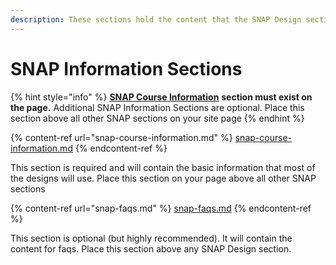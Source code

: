 ```yaml
---
description: These sections hold the content that the SNAP Design sections will use
---
```


# SNAP Information Sections

{% hint style="info" %}
[**SNAP Course Information**](snap-course-information.md) **section must exist on the page.** Additional SNAP Information Sections are optional. Place this section above all other SNAP sections on your site page
{% endhint %}

{% content-ref url="snap-course-information.md" %}
[snap-course-information.md](snap-course-information.md)
{% endcontent-ref %}

This section is required and will contain the basic information that most of the designs will use. Place this section on your page above all other SNAP sections

{% content-ref url="snap-faqs.md" %}
[snap-faqs.md](snap-faqs.md)
{% endcontent-ref %}

This section is optional (but highly recommended). It will contain the content for faqs. Place this section above any SNAP Design section.
